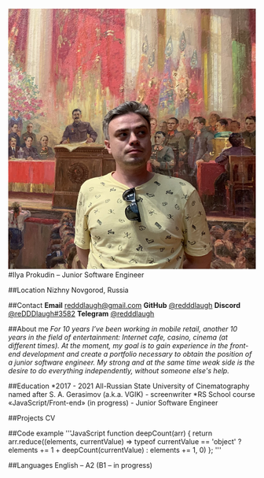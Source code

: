 ![Ilya Prokudin](Photo.jpg)
#Ilya Prokudin – Junior Software Engineer

##Location
Nizhny Novgorod, Russia

##Contact
**Email** [redddlaugh@gmail.com](mailto:redddlaugh@gmail.com)
**GitHub** [@redddlaugh](https://github.com/reDDDlaugh)
**Discord**	[@reDDDlaugh#3582](https://discordapp.com/users/778653417374613524/)
**Telegram** [@redddlaugh](https://t.me/redddlaugh)

##About me
*For 10 years I’ve been working in mobile retail, another 10 years in the field of entertainment: Internet cafe, casino, cinema (at different times). At the moment, my goal is to gain experience in the front-end development and create a portfolio necessary to obtain the position of a junior software engineer. My strong and at the same time weak side is the desire to do everything independently, without someone else's help.*

##Education
*2017 - 2021 All-Russian State University of Cinematography named after S. A. Gerasimov (a.k.a. VGIK) - screenwriter
*RS School course «JavaScript/Front-end» (in progress) - Junior Software Engineer

##Projects
CV

##Code example
'''JavaScript
function deepCount(arr) {
  return arr.reduce((elements, currentValue) => typeof currentValue == 'object' ? elements += 1 + deepCount(currentValue) : elements += 1, 0)
};
'''

##Languages
English – A2 (B1 – in progress)
